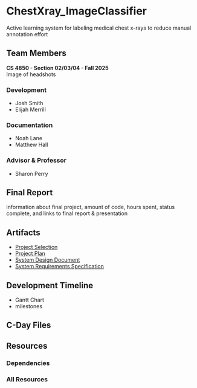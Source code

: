 # ChestXray_ImageClassifier
Active learning system for labeling medical chest x-rays to reduce manual annotation effort
## Team Members
**CS 4850 - Section 02/03/04 - Fall 2025**\
Image of headshots
### Development
- Josh Smith
- Elijah Merrill
### Documentation
+ Noah Lane
+ Matthew Hall
### Advisor & Professor
* Sharon Perry
## Final Report
information about final project, amount of code, hours spent, status complete, and links to final report & presentation
## Artifacts
- [Project Selection](readmefiles/SP-104-ALS_Images-Selection.docx)
- [Project Plan](readmefiles/SP-104-ALS_Images-Plan.docx)
- [System Design Document](readmefiles/SP-104_ALS_Images-Design.pdf)
- [System Requirements Specification](readmefiles/SP-104_ALS_Images-Requirements.pdf)
## Development Timeline
- Gantt Chart
- milestones
## C-Day Files
## Resources
### Dependencies
### All Resources
